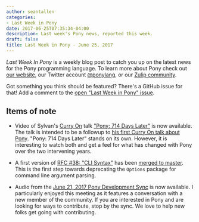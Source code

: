 ```yaml
---
author: seantallen
categories:
- Last Week in Pony
date: 2017-06-25T07:35:34-04:00
description: Last week's Pony news, reported this week.
draft: false
title: Last Week in Pony - June 25, 2017
---
```


_Last Week In Pony_ is a weekly blog post to catch you up on the latest news for the Pony programming language. To learn more about Pony check out [our website](https://ponylang.io), our Twitter account [@ponylang](https://twitter.com/ponylang), or our [Zulip community](https://ponylang.zulipchat.com).

Got something you think should be featured? There's a GitHub issue for that! Add a comment to the [open "Last Week in Pony" issue](https://github.com/ponylang/ponylang.github.io/issues?q=is%3Aissue+is%3Aopen+label%3Alast-week-in-pony).
<!--more-->


## Items of note

- Video of Sylvan's [Curry On](http://www.curry-on.org/2017/) talk ["Pony: 714 Days Later"](https://www.youtube.com/watch?v=HGDSnOZaU7Y) is now available. The talk is intended to be a followup to [his first Curry On talk about Pony](https://www.youtube.com/watch?v=KvLjy8w1G_U). "Pony: 714 Days Later" stands on its own. However, it is interesting to watch both and get a feel for what has changed with Pony over the two intervening years.

- A first version of [RFC #38: "CLI Syntax"](https://github.com/ponylang/rfcs/blob/master/text/0038-cli-format.md) has been [merged to master](https://github.com/ponylang/ponyc/pull/1897). This is the first step towards deprecating the `Options` package for command line argument parsing. 

- Audio from the [June 21, 2017 Pony Development Sync](https://pony.groups.io/g/dev/files/Pony%20Sync/June%2021,%202017) is now available. I particularly enjoyed this meeting as it features a conversation with a new member of the community. If you are interested in Pony and are looking for ways to contribute, stop by the sync. We love to help new folks get going with contributing.
